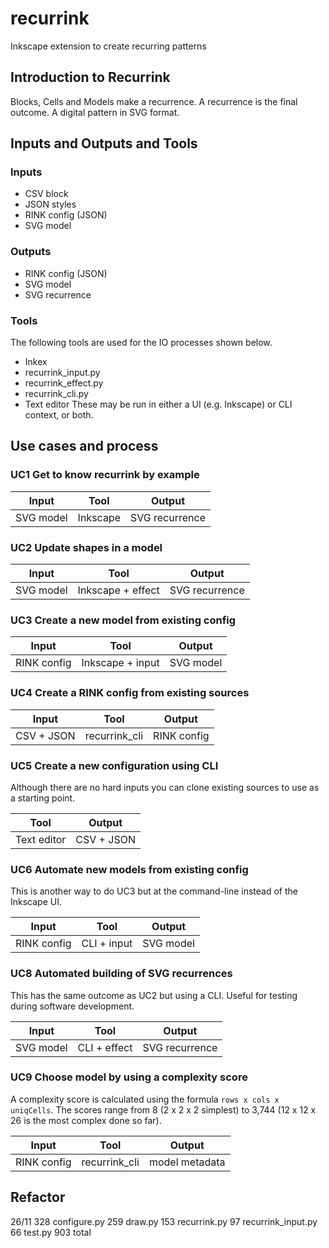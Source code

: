# recurrink
Inkscape extension to create recurring patterns

## Introduction to Recurrink
Blocks, Cells and Models make a recurrence.
A recurrence is the final outcome. A digital pattern in SVG format.

## Inputs and Outputs and Tools

### Inputs
- CSV block
- JSON styles
- RINK config (JSON) 
- SVG model 

### Outputs
- RINK config (JSON) 
- SVG model 
- SVG recurrence

### Tools
The following tools are used for the IO processes shown below. 
- Inkex
- recurrink\_input.py
- recurrink\_effect.py
- recurrink\_cli.py
- Text editor
These may be run in either a UI (e.g. Inkscape) or CLI context, or both.

## Use cases and process
### UC1 Get to know recurrink by example

| Input | Tool | Output |
| ---   | ---  | --- |
|SVG model | Inkscape | SVG recurrence|

### UC2 Update shapes in a model

| Input | Tool | Output |
| ---   | ---  | --- |
| SVG model | Inkscape + effect | SVG recurrence|

### UC3 Create a new model from existing config

| Input | Tool | Output |
| ---   | ---  | --- |
|RINK config | Inkscape + input | SVG model|

### UC4 Create a RINK config from existing sources

| Input | Tool | Output |
| ---   | ---  | --- |
|CSV + JSON | recurrink\_cli | RINK config|

### UC5 Create a new configuration using CLI
Although there are no hard inputs you can clone existing sources to use as a starting point.

| Tool | Output |
| ---  | --- |
|Text editor | CSV + JSON|

### UC6 Automate new models from existing config
This is another way to do UC3 but at the command-line instead of the Inkscape UI.

| Input | Tool | Output |
| ---   | ---  | --- |
|RINK config | CLI + input | SVG model|

### UC8 Automated building of SVG recurrences
This has the same outcome as UC2 but using a CLI. Useful for testing during software development.

| Input | Tool | Output |
| ---   | ---  | --- |
|SVG model | CLI + effect | SVG recurrence|

### UC9 Choose model by using a complexity score
A complexity score is calculated using the formula `rows x cols x uniqCells`.
The scores range from 8 (2 x 2 x 2 simplest) to 3,744 (12 x 12 x 26 is the most complex done so far).

| Input | Tool | Output |
| ---   | ---  | --- |
|RINK config | recurrink\_cli | model metadata|

## Refactor
26/11
     328 configure.py
     259 draw.py
     153 recurrink.py
      97 recurrink_input.py
      66 test.py
     903 total
